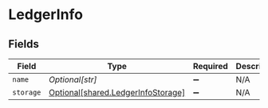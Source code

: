 # LedgerInfo


## Fields

| Field                                                                          | Type                                                                           | Required                                                                       | Description                                                                    | Example                                                                        |
| ------------------------------------------------------------------------------ | ------------------------------------------------------------------------------ | ------------------------------------------------------------------------------ | ------------------------------------------------------------------------------ | ------------------------------------------------------------------------------ |
| `name`                                                                         | *Optional[str]*                                                                | :heavy_minus_sign:                                                             | N/A                                                                            | ledger001                                                                      |
| `storage`                                                                      | [Optional[shared.LedgerInfoStorage]](../../models/shared/ledgerinfostorage.md) | :heavy_minus_sign:                                                             | N/A                                                                            |                                                                                |